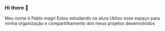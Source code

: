 ### Hi there 👋
Meu nome é Pablo magri
Estou estudando na alura
Utilizo esse espaço para minha organização e compartilhamento dos meus projetos desenvolvidos
<!--
**pablomg32/pablomg32** is a ✨ _special_ ✨ repository because its `README.md` (this file) appears on your GitHub profile.

Here are some ideas to get you started:

- 🔭 I’m currently working on ...
- 🌱 I’m currently learning ...
- 👯 I’m looking to collaborate on ...
- 🤔 I’m looking for help with ...
- 💬 Ask me about ...
- 📫 How to reach me: ...
- 😄 Pronouns: ...
- ⚡ Fun fact: ...
-->
